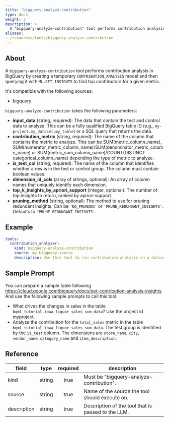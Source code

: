 ```yaml
---
title: "bigquery-analyze-contribution"
type: docs
weight: 2
description: >
  A "bigquery-analyze-contribution" tool performs contribution analysis in BigQuery.
aliases:
- /resources/tools/bigquery-analyze-contribution
---
```


## About

A `bigquery-analyze-contribution` tool performs contribution analysis in BigQuery by creating a temporary `CONTRIBUTION_ANALYSIS` model and then querying it with `ML.GET_INSIGHTS` to find top contributors for a given metric.

It's compatible with the following sources:

- bigquery

`bigquery-analyze-contribution` takes the following parameters:

- **input_data** (string, required): The data that contain the test and control data to analyze. This can be a fully qualified BigQuery table ID (e.g., `my-project.my_dataset.my_table`) or a SQL query that returns the data.
- **contribution_metric** (string, required): The name of the column that contains the metric to analyze. This can be SUM(metric_column_name), SUM(numerator_metric_column_name)/SUM(denominator_metric_column_name) or SUM(metric_sum_column_name)/COUNT(DISTINCT categorical_column_name) depending the type of metric to analyze.
- **is_test_col** (string, required): The name of the column that identifies whether a row is in the test or control group. The column must contain boolean values.
- **dimension_id_cols** (array of strings, optional): An array of column names that uniquely identify each dimension.
- **top_k_insights_by_apriori_support** (integer, optional): The number of top insights to return, ranked by apriori support.
- **pruning_method** (string, optional): The method to use for pruning redundant insights. Can be `'NO_PRUNING'` or `'PRUNE_REDUNDANT_INSIGHTS'`. Defaults to `'PRUNE_REDUNDANT_INSIGHTS'`.


## Example

```yaml
tools:
  contribution_analyzer:
    kind: bigquery-analyze-contribution
    source: my-bigquery-source
    description: Use this tool to run contribution analysis on a dataset in BigQuery.
```

## Sample Prompt
You can prepare a sample table following https://cloud.google.com/bigquery/docs/get-contribution-analysis-insights.
And use the following sample prompts to call this tool:

- What drives the changes in sales in the table `bqml_tutorial.iowa_liquor_sales_sum_data`? Use the project id myproject.
- Analyze the contribution for the `total_sales` metric in the table `bqml_tutorial.iowa_liquor_sales_sum_data`. The test group is identified by the `is_test` column. The dimensions are `store_name`, `city`, `vendor_name`, `category_name` and `item_description`.

## Reference

| **field**   | **type** | **required** | **description**                                            |
|-------------|:--------:|:------------:|------------------------------------------------------------|
| kind        |  string  |     true     | Must be "bigquery-analyze-contribution".                   |
| source      |  string  |     true     | Name of the source the tool should execute on.             |
| description |  string  |     true     | Description of the tool that is passed to the LLM.         |
